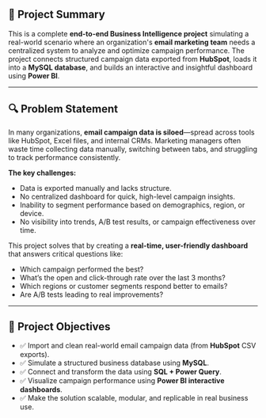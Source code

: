 ## 🚀 Project Summary

This is a complete **end-to-end Business Intelligence project** simulating a real-world scenario where an organization's **email marketing team** needs a centralized system to analyze and optimize campaign performance. The project connects structured campaign data exported from **HubSpot**, loads it into a **MySQL database**, and builds an interactive and insightful dashboard using **Power BI**.

---

## 🔍 Problem Statement

In many organizations, **email campaign data is siloed**—spread across tools like HubSpot, Excel files, and internal CRMs. Marketing managers often waste time collecting data manually, switching between tabs, and struggling to track performance consistently.

**The key challenges:**
- Data is exported manually and lacks structure.
- No centralized dashboard for quick, high-level campaign insights.
- Inability to segment performance based on demographics, region, or device.
- No visibility into trends, A/B test results, or campaign effectiveness over time.

This project solves that by creating a **real-time, user-friendly dashboard** that answers critical questions like:
- Which campaign performed the best?
- What’s the open and click-through rate over the last 3 months?
- Which regions or customer segments respond better to emails?
- Are A/B tests leading to real improvements?

---

## 🎯 Project Objectives

- ✅ Import and clean real-world email campaign data (from **HubSpot** CSV exports).
- ✅ Simulate a structured business database using **MySQL**.
- ✅ Connect and transform the data using **SQL + Power Query**.
- ✅ Visualize campaign performance using **Power BI interactive dashboards**.
- ✅ Make the solution scalable, modular, and replicable in real business use.
